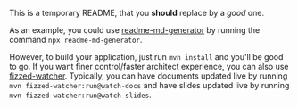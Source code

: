 This is a temporary README, that you **should** replace by a *good* one.

As an example, you could use [readme-md-generator](https://github.com/kefranabg/readme-md-generator)
by running the command `npx readme-md-generator`.

However, to build your application, just run `mvn install` and you'll be good to go.
If you want finer control/faster architect experience, you can also use [fizzed-watcher](https://github.com/fizzed/maven-plugins#watcher-fizzed-watcher-maven-plugin).
Typically, you can have documents updated live by running `mvn fizzed-watcher:run@watch-docs` 
and have slides updated live by running `mvn fizzed-watcher:run@watch-slides`.